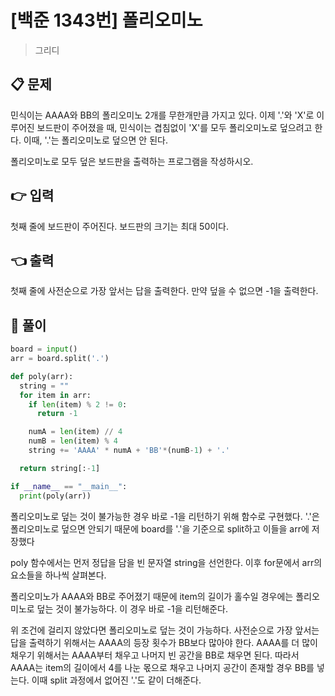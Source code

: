 # [백준 1343번] 폴리오미노

> 그리디

## 📋 문제

민식이는 AAAA와 BB의 폴리오미노 2개를 무한개만큼 가지고 있다.
이제 '.'와 'X'로 이루어진 보드판이 주어졌을 때, 민식이는 겹침없이 'X'를 모두 폴리오미노로 덮으려고 한다.
이때, '.'는 폴리오미노로 덮으면 안 된다.

폴리오미노로 모두 덮은 보드판을 출력하는 프로그램을 작성하시오.

## 👉 입력

첫째 줄에 보드판이 주어진다.
보드판의 크기는 최대 50이다.

## 👈 출력

첫째 줄에 사전순으로 가장 앞서는 답을 출력한다.
만약 덮을 수 없으면 -1을 출력한다.

## 📝 풀이

```python
board = input()
arr = board.split('.')

def poly(arr):
  string = ""
  for item in arr:
    if len(item) % 2 != 0:
      return -1

    numA = len(item) // 4
    numB = len(item) % 4
    string += 'AAAA' * numA + 'BB'*(numB-1) + '.'

  return string[:-1]

if __name__ == "__main__":
  print(poly(arr))
```

폴리오미노로 덮는 것이 불가능한 경우 바로 -1을 리턴하기 위해 함수로 구현했다.
'.'은 폴리오미노로 덮으면 안되기 때문에 board를 '.'을 기준으로 split하고 이들을 arr에 저장했다

poly 함수에서는 먼저 정답을 담을 빈 문자열 string을 선언한다.
이후 for문에서 arr의 요소들을 하나씩 살펴본다.

폴리오미노가 AAAA와 BB로 주어졌기 때문에 item의 길이가 홀수일 경우에는 폴리오미노로 덮는 것이 불가능하다.
이 경우 바로 -1을 리턴해준다.

위 조건에 걸리지 않았다면 폴리오미노로 덮는 것이 가능하다.
사전순으로 가장 앞서는 답을 출력하기 위해서는 AAAA의 등장 횟수가 BB보다 많아야 한다.
AAAA를 더 많이 채우기 위해서는 AAAA부터 채우고 나머지 빈 공간을 BB로 채우면 된다.
따라서 AAAA는 item의 길이에서 4를 나눈 몫으로 채우고 나머지 공간이 존재할 경우 BB를 넣는다.
이때 split 과정에서 없어진 '.'도 같이 더해준다.
